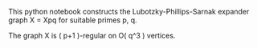 This python notebook constructs the Lubotzky-Phillips-Sarnak expander graph X = Xpq 
for suitable primes p, q. 

The graph X is ( p+1 )-regular on O( q^3 ) vertices.
